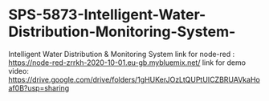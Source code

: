 # SPS-5873-Intelligent-Water-Distribution-Monitoring-System-
Intelligent Water Distribution &amp; Monitoring System 
link for node-red : https://node-red-zrrkh-2020-10-01.eu-gb.mybluemix.net/
link for demo video: https://drive.google.com/drive/folders/1gHUKerJOzLtQUPtUICZBRUAVkaHoaf0B?usp=sharing
